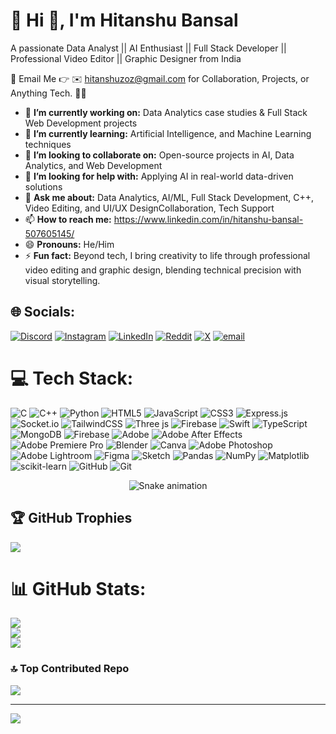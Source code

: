 # 💫 Hi 👋, I'm Hitanshu Bansal
A passionate Data Analyst || AI Enthusiast || Full Stack Developer || Professional Video Editor || Graphic Designer from India

📩 Email Me 👉 ✉️ hitanshuzoz@gmail.com for Collaboration, Projects, or Anything Tech. 🚀😊

- 🔭 **I’m currently working on:** Data Analytics case studies & Full Stack Web Development projects
- 🌱 **I’m currently learning:** Artificial Intelligence, and Machine Learning techniques
- 👯 **I’m looking to collaborate on:** Open-source projects in AI, Data Analytics, and Web Development
- 🤔 **I’m looking for help with:** Applying AI in real-world data-driven solutions
- 💬 **Ask me about:** Data Analytics, AI/ML, Full Stack Development, C++, Video Editing, and UI/UX
        DesignCollaboration, Tech Support
- 📫 **How to reach me:** https://www.linkedin.com/in/hitanshu-bansal-507605145/
- 😄 **Pronouns:** He/Him
- ⚡ **Fun fact:** Beyond tech, I bring creativity to life through professional video editing and graphic design, blending technical precision with visual storytelling.

## 🌐 Socials:
[![Discord](https://img.shields.io/badge/Discord-%237289DA.svg?logo=discord&logoColor=white)](https://discord.gg/https://discord.gg/48a6qhAT) [![Instagram](https://img.shields.io/badge/Instagram-%23E4405F.svg?logo=Instagram&logoColor=white)](https://instagram.com/hitanshu.bansal45) [![LinkedIn](https://img.shields.io/badge/LinkedIn-%230077B5.svg?logo=linkedin&logoColor=white)](https://linkedin.com/in/hitanshu-bansal-507605145) [![Reddit](https://img.shields.io/badge/Reddit-%23FF4500.svg?logo=Reddit&logoColor=white)](https://reddit.com/user/Critical-State8550) [![X](https://img.shields.io/badge/X-black.svg?logo=X&logoColor=white)](https://x.com/@Hitanshu45) [![email](https://img.shields.io/badge/Email-D14836?logo=gmail&logoColor=white)](mailto:hitanshuzoz@gmail.com) 

# 💻 Tech Stack:
![C](https://img.shields.io/badge/c-%2300599C.svg?style=flat&logo=c&logoColor=white) ![C++](https://img.shields.io/badge/c++-%2300599C.svg?style=flat&logo=c%2B%2B&logoColor=white) ![Python](https://img.shields.io/badge/python-3670A0?style=flat&logo=python&logoColor=ffdd54) ![HTML5](https://img.shields.io/badge/html5-%23E34F26.svg?style=flat&logo=html5&logoColor=white) ![JavaScript](https://img.shields.io/badge/javascript-%23323330.svg?style=flat&logo=javascript&logoColor=%23F7DF1E) ![CSS3](https://img.shields.io/badge/css3-%231572B6.svg?style=flat&logo=css3&logoColor=white) ![Express.js](https://img.shields.io/badge/express.js-%23404d59.svg?style=flat&logo=express&logoColor=%2361DAFB) ![Socket.io](https://img.shields.io/badge/Socket.io-black?style=flat&logo=socket.io&badgeColor=010101) ![TailwindCSS](https://img.shields.io/badge/tailwindcss-%2338B2AC.svg?style=flat&logo=tailwind-css&logoColor=white) ![Three js](https://img.shields.io/badge/threejs-black?style=flat&logo=three.js&logoColor=white) ![Firebase](https://img.shields.io/badge/firebase-%23039BE5.svg?style=flat&logo=firebase) ![Swift](https://img.shields.io/badge/swift-F54A2A?style=flat&logo=swift&logoColor=white) ![TypeScript](https://img.shields.io/badge/typescript-%23007ACC.svg?style=flat&logo=typescript&logoColor=white) ![MongoDB](https://img.shields.io/badge/MongoDB-%234ea94b.svg?style=flat&logo=mongodb&logoColor=white) ![Firebase](https://img.shields.io/badge/firebase-a08021?style=flat&logo=firebase&logoColor=ffcd34) ![Adobe](https://img.shields.io/badge/adobe-%23FF0000.svg?style=flat&logo=adobe&logoColor=white) ![Adobe After Effects](https://img.shields.io/badge/Adobe%20After%20Effects-9999FF.svg?style=flat&logo=Adobe%20After%20Effects&logoColor=white) ![Adobe Premiere Pro](https://img.shields.io/badge/Adobe%20Premiere%20Pro-9999FF.svg?style=flat&logo=Adobe%20Premiere%20Pro&logoColor=white) ![Blender](https://img.shields.io/badge/blender-%23F5792A.svg?style=flat&logo=blender&logoColor=white) ![Canva](https://img.shields.io/badge/Canva-%2300C4CC.svg?style=flat&logo=Canva&logoColor=white) ![Adobe Photoshop](https://img.shields.io/badge/adobe%20photoshop-%2331A8FF.svg?style=flat&logo=adobe%20photoshop&logoColor=white) ![Adobe Lightroom](https://img.shields.io/badge/Adobe%20Lightroom-31A8FF.svg?style=flat&logo=Adobe%20Lightroom&logoColor=white) ![Figma](https://img.shields.io/badge/figma-%23F24E1E.svg?style=flat&logo=figma&logoColor=white) ![Sketch](https://img.shields.io/badge/Sketch-FFB387?style=flat&logo=sketch&logoColor=black) ![Pandas](https://img.shields.io/badge/pandas-%23150458.svg?style=flat&logo=pandas&logoColor=white) ![NumPy](https://img.shields.io/badge/numpy-%23013243.svg?style=flat&logo=numpy&logoColor=white) ![Matplotlib](https://img.shields.io/badge/Matplotlib-%23ffffff.svg?style=flat&logo=Matplotlib&logoColor=black) ![scikit-learn](https://img.shields.io/badge/scikit--learn-%23F7931E.svg?style=flat&logo=scikit-learn&logoColor=white) ![GitHub](https://img.shields.io/badge/github-%23121011.svg?style=flat&logo=github&logoColor=white) ![Git](https://img.shields.io/badge/git-%23F05033.svg?style=flat&logo=git&logoColor=white)

<!-- Snake Game Repo View -->

<div align="center">
  <img src="https://profile-readme-generator.com/assets/snake.svg" alt="Snake animation" />
</div>

## 🏆 GitHub Trophies
![](https://github-profile-trophy.vercel.app/?username=Hitanshubansal45&theme=tokyonight&no-frame=false&no-bg=true&margin-w=4)

# 📊 GitHub Stats:
![](https://github-readme-stats.vercel.app/api?username=Hitanshubansal45&theme=dark&hide_border=false&include_all_commits=true&count_private=false)<br/>
![](https://nirzak-streak-stats.vercel.app/?user=Hitanshubansal45&theme=dark&hide_border=false)<br/>
![](https://github-readme-stats.vercel.app/api/top-langs/?username=Hitanshubansal45&theme=dark&hide_border=false&include_all_commits=true&count_private=false&layout=compact)


### 🔝 Top Contributed Repo
![](https://github-contributor-stats.vercel.app/api?username=Hitanshubansal45&limit=5&theme=prussian&combine_all_yearly_contributions=true)

---
[![](https://visitcount.itsvg.in/api?id=Hitanshubansal45&icon=0&color=0)](https://visitcount.itsvg.in)

<!-- Proudly created with GPRM ( https://gprm.itsvg.in ) -->
